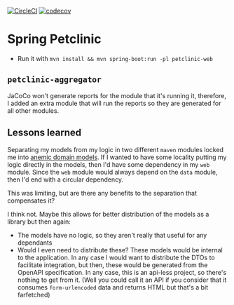 [![CircleCI](https://circleci.com/gh/huuff/petclinic/tree/master.svg?style=svg)](https://circleci.com/gh/huuff/petclinic/tree/master)
[![codecov](https://codecov.io/gh/huuff/petclinic/branch/master/graph/badge.svg?token=M2KNWWF9II)](https://codecov.io/gh/huuff/petclinic)
# Spring Petclinic
* Run it with `mvn install && mvn spring-boot:run -pl petclinic-web`

## `petclinic-aggregator`
JaCoCo won't generate reports for the module that it's running it, therefore, I added an extra module that will run the reports so they are generated for all other modules.

## Lessons learned
Separating my models from my logic in two different `maven` modules locked me into [anemic domain models](https://martinfowler.com/bliki/AnemicDomainModel.html). If I wanted to have some locality putting my logic directly in the models, then I'd have some dependency in my `web` module. Since the `web` module would always depend on the `data` module, then I'd end with a circular dependency.

This was limiting, but are there any benefits to the separation that compensates it?

I think not. Maybe this allows for better distribution of the models as a library but then again:
* The models have no logic, so they aren't really that useful for any dependants
* Would I even need to distribute these? These models would be internal to the application. In any case I would want to distribute the DTOs to facilitate integration, but then, these would be generated from the OpenAPI specification. In any case, this is an api-less project, so there's nothing to get from it. (Well you could call it an API if you consider that it consumes `form-urlencoded` data and returns HTML but that's a bit farfetched)
